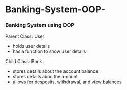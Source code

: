 # Banking-System-OOP-

### Banking System using OOP

Parent Class: User

- holds user details 
- has a function to show user details 



Child Class: Bank 

- stores details about the account balance 
- stores details abou the amount 
- allows for desposits, withdrawal, and view balances

